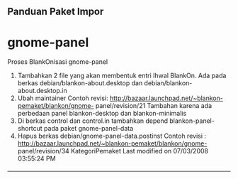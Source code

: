 ## Panduan Paket Impor
# gnome-panel
Proses BlankOnisasi gnome-panel
   1. Tambahkan 2 file yang akan membentuk entri Ihwal BlankOn. Ada pada berkas
      debian/blankon-about.desktop dan debian/blankon-about.desktop.in
   1. Ubah maintainer
Contoh revisi: ​http://bazaar.launchpad.net/~blankon-pemaket/blankon/gnome-
panel/revision/21
Tambahan karena ada perbedaan panel blankon-desktop dan blankon-minimalis
   1. Di berkas control dan control.in tambahkan depend blankon-panel-shortcut
      pada paket gnome-panel-data
   2. Hapus berkas debian/gnome-panel-data.postinst
Contoh revisi : ​http://bazaar.launchpad.net/~blankon-pemaket/blankon/gnome-
panel/revision/34
KategoriPemaket
Last modified on 07/03/2008 03:55:24 PM
#### 
    
 
 
 
 
 
---
 
